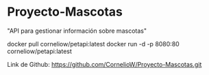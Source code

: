 # Proyecto-Mascotas
"API para gestionar información sobre mascotas"

docker pull corneliow/petapi:latest
docker run -d -p 8080:80 corneliow/petapi:latest

Link de Github: https://github.com/CornelioW/Proyecto-Mascotas.git
